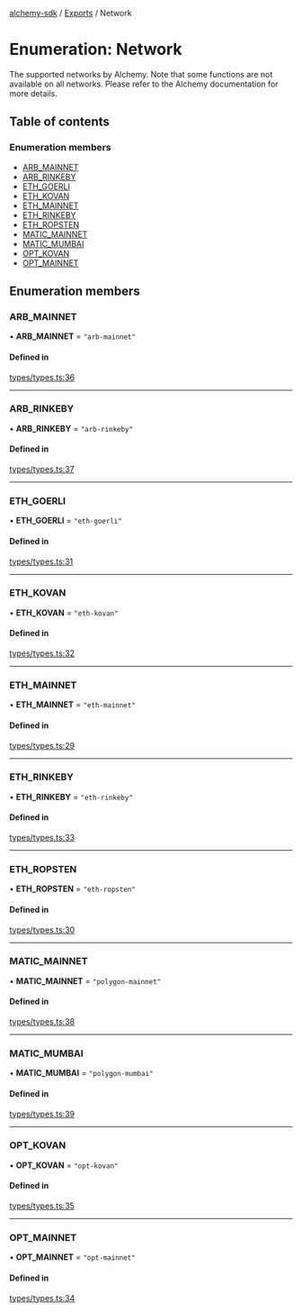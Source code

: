 [alchemy-sdk](../README.md) / [Exports](../modules.md) / Network

# Enumeration: Network

The supported networks by Alchemy. Note that some functions are not available
on all networks. Please refer to the Alchemy documentation for more details.

## Table of contents

### Enumeration members

- [ARB\_MAINNET](Network.md#arb_mainnet)
- [ARB\_RINKEBY](Network.md#arb_rinkeby)
- [ETH\_GOERLI](Network.md#eth_goerli)
- [ETH\_KOVAN](Network.md#eth_kovan)
- [ETH\_MAINNET](Network.md#eth_mainnet)
- [ETH\_RINKEBY](Network.md#eth_rinkeby)
- [ETH\_ROPSTEN](Network.md#eth_ropsten)
- [MATIC\_MAINNET](Network.md#matic_mainnet)
- [MATIC\_MUMBAI](Network.md#matic_mumbai)
- [OPT\_KOVAN](Network.md#opt_kovan)
- [OPT\_MAINNET](Network.md#opt_mainnet)

## Enumeration members

### ARB\_MAINNET

• **ARB\_MAINNET** = `"arb-mainnet"`

#### Defined in

[types/types.ts:36](https://github.com/alchemyplatform/alchemy-sdk-js/blob/9f71253/src/types/types.ts#L36)

___

### ARB\_RINKEBY

• **ARB\_RINKEBY** = `"arb-rinkeby"`

#### Defined in

[types/types.ts:37](https://github.com/alchemyplatform/alchemy-sdk-js/blob/9f71253/src/types/types.ts#L37)

___

### ETH\_GOERLI

• **ETH\_GOERLI** = `"eth-goerli"`

#### Defined in

[types/types.ts:31](https://github.com/alchemyplatform/alchemy-sdk-js/blob/9f71253/src/types/types.ts#L31)

___

### ETH\_KOVAN

• **ETH\_KOVAN** = `"eth-kovan"`

#### Defined in

[types/types.ts:32](https://github.com/alchemyplatform/alchemy-sdk-js/blob/9f71253/src/types/types.ts#L32)

___

### ETH\_MAINNET

• **ETH\_MAINNET** = `"eth-mainnet"`

#### Defined in

[types/types.ts:29](https://github.com/alchemyplatform/alchemy-sdk-js/blob/9f71253/src/types/types.ts#L29)

___

### ETH\_RINKEBY

• **ETH\_RINKEBY** = `"eth-rinkeby"`

#### Defined in

[types/types.ts:33](https://github.com/alchemyplatform/alchemy-sdk-js/blob/9f71253/src/types/types.ts#L33)

___

### ETH\_ROPSTEN

• **ETH\_ROPSTEN** = `"eth-ropsten"`

#### Defined in

[types/types.ts:30](https://github.com/alchemyplatform/alchemy-sdk-js/blob/9f71253/src/types/types.ts#L30)

___

### MATIC\_MAINNET

• **MATIC\_MAINNET** = `"polygon-mainnet"`

#### Defined in

[types/types.ts:38](https://github.com/alchemyplatform/alchemy-sdk-js/blob/9f71253/src/types/types.ts#L38)

___

### MATIC\_MUMBAI

• **MATIC\_MUMBAI** = `"polygon-mumbai"`

#### Defined in

[types/types.ts:39](https://github.com/alchemyplatform/alchemy-sdk-js/blob/9f71253/src/types/types.ts#L39)

___

### OPT\_KOVAN

• **OPT\_KOVAN** = `"opt-kovan"`

#### Defined in

[types/types.ts:35](https://github.com/alchemyplatform/alchemy-sdk-js/blob/9f71253/src/types/types.ts#L35)

___

### OPT\_MAINNET

• **OPT\_MAINNET** = `"opt-mainnet"`

#### Defined in

[types/types.ts:34](https://github.com/alchemyplatform/alchemy-sdk-js/blob/9f71253/src/types/types.ts#L34)
